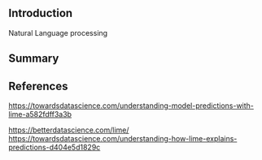 ## Introduction

Natural Language processing



## Summary



## References

https://towardsdatascience.com/understanding-model-predictions-with-lime-a582fdff3a3b

https://betterdatascience.com/lime/
https://towardsdatascience.com/understanding-how-lime-explains-predictions-d404e5d1829c
